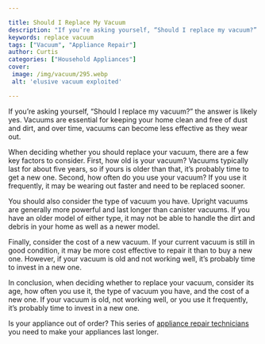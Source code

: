 ```yaml
---

title: Should I Replace My Vacuum
description: "If you’re asking yourself, “Should I replace my vacuum?” the answer is likely yes. Vacuums are essential for keeping your home cle...continue on"
keywords: replace vacuum
tags: ["Vacuum", "Appliance Repair"]
author: Curtis
categories: ["Household Appliances"]
cover: 
 image: /img/vacuum/295.webp
 alt: 'elusive vacuum exploited'

---
```


If you’re asking yourself, “Should I replace my vacuum?” the answer is likely yes. Vacuums are essential for keeping your home clean and free of dust and dirt, and over time, vacuums can become less effective as they wear out.

When deciding whether you should replace your vacuum, there are a few key factors to consider. First, how old is your vacuum? Vacuums typically last for about five years, so if yours is older than that, it’s probably time to get a new one. Second, how often do you use your vacuum? If you use it frequently, it may be wearing out faster and need to be replaced sooner.

You should also consider the type of vacuum you have. Upright vacuums are generally more powerful and last longer than canister vacuums. If you have an older model of either type, it may not be able to handle the dirt and debris in your home as well as a newer model.

Finally, consider the cost of a new vacuum. If your current vacuum is still in good condition, it may be more cost effective to repair it than to buy a new one. However, if your vacuum is old and not working well, it’s probably time to invest in a new one.

In conclusion, when deciding whether to replace your vacuum, consider its age, how often you use it, the type of vacuum you have, and the cost of a new one. If your vacuum is old, not working well, or you use it frequently, it’s probably time to invest in a new one.

Is your appliance out of order? This series of <a href="/pages/appliance-repair-technicians/">appliance repair technicians</a> you need to make your appliances last longer.